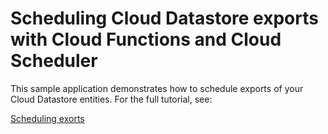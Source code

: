 # Scheduling Cloud Datastore exports with Cloud Functions and Cloud Scheduler

This sample application demonstrates how to schedule exports of your Cloud Datastore entities. For the full tutorial, see:

[Scheduling exorts](https://cloud.google.com/datastore/docs/schedule-export)